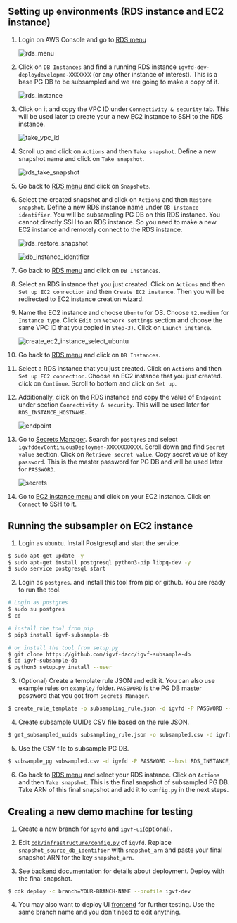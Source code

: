 ## Setting up environments (RDS instance and EC2 instance)

1) Login on AWS Console and go to [RDS menu](https://us-west-2.console.aws.amazon.com/rds/home?region=us-west-2#databases:)

	![rds_menu](images/rds_menu.png)

2) Click on `DB Instances` and find a running RDS instance `igvfd-dev-deploydevelopme-XXXXXXX` (or any other instance of interest). This is a base PG DB to be subsampled and we are going to make a copy of it.

	![rds_instance](images/rds_instance.png)

3) Click on it and copy the VPC ID under `Connectivity & security` tab. This will be used later to create your a new EC2 instance to SSH to the RDS instance.

	![take_vpc_id](images/take_vpc_id.png)

4) Scroll up and click on `Actions` and then `Take snapshot`. Define a new snapshot name and click on `Take snapshot`.

	![rds_take_snapshot](images/rds_take_snapshot.png)

5) Go back to [RDS menu](https://us-west-2.console.aws.amazon.com/rds/home?region=us-west-2#databases:) and click on `Snapshots`.

6) Select the created snapshot and click on `Actions` and then `Restore snapshot`. Define a new RDS instance name under `DB instance identifier`. You will be subsampling PG DB on this RDS instance. You cannot directly SSH to an RDS instance. So you need to make a new EC2 instance and remotely connect to the RDS instance.

	![rds_restore_snapshot](images/rds_restore_snapshot.png)

	![db_instance_identifier](images/db_instance_identifier.png)

7) Go back to [RDS menu](https://us-west-2.console.aws.amazon.com/rds/home?region=us-west-2#databases:) and click on `DB Instances`.

8) Select an RDS instance that you just created. Click on `Actions` and then `Set up EC2 connection` and then `Create EC2 instance`. Then you will be redirected to EC2 instance creation wizard.

9) Name the EC2 instance and choose `Ubuntu` for OS. Choose `t2.medium` for `Instance type`. Click `Edit` on `Network settings` section and choose the same VPC ID that you copied in `Step-3)`. Click on `Launch instance`.

	![create_ec2_instance_select_ubuntu](images/create_ec2_instance_select_ubuntu.png)

10) Go back to [RDS menu](https://us-west-2.console.aws.amazon.com/rds/home?region=us-west-2#databases:) and click on `DB Instances`.

11) Select a RDS instance that you just created. Click on `Actions` and then `Set up EC2 connection`. Choose an EC2 instance that you just created. click on `Continue`. Scroll to bottom and click on `Set up`.

12) Additionally, click on the RDS instance and copy the value of `Endpoint` under section `Connectivity & security`. This will be used later for `RDS_INSTANCE_HOSTNAME`.

	![endpoint](images/endpoint.png)

12) Go to [Secrets Manager](https://us-west-2.console.aws.amazon.com/secretsmanager/home?region=us-west-2#). Search for `postgres` and select `igvfddevContinuousDeploymen-XXXXXXXXXXX`. Scroll down and find `Secret value` section. Click on `Retrieve secret value`. Copy secret value of key `password`. This is the master password for PG DB and will be used later for `PASSWORD`.

	![secrets](images/secrets.png)

13) Go to [EC2 instance menu](https://us-west-2.console.aws.amazon.com/ec2/home?region=us-west-2#Instances:instanceState=running) and click on your EC2 instance. Click on `Connect` to SSH to it.


## Running the subsampler on EC2 instance

1) Login as `ubuntu`. Install Postgresql and start the service.
```bash
$ sudo apt-get update -y
$ sudo apt-get install postgresql python3-pip libpq-dev -y
$ sudo service postgresql start
```

2) Login as `postgres`. and install this tool from pip or github. You are ready to run the tool.
```bash
# Login as postgres
$ sudo su postgres
$ cd

# install the tool from pip
$ pip3 install igvf-subsample-db

# or install the tool from setup.py
$ git clone https://github.com/igvf-dacc/igvf-subsample-db
$ cd igvf-subsample-db
$ python3 setup.py install --user
```

3) (Optional) Create a template rule JSON and edit it. You can also use example rules on `example/` folder. `PASSWORD` is the PG DB master password that you got from `Secrets Manager`.
```bash
$ create_rule_template -o subsampling_rule.json -d igvfd -P PASSWORD --host RDS_INSTANCE_HOSTNAME
```

4) Create subsample UUIDs CSV file based on the rule JSON.
```bash
$ get_subsampled_uuids subsampling_rule.json -o subsampled.csv -d igvfd -P PASSWORD --host RDS_INSTANCE_HOSTNAME
```

5) Use the CSV file to subsample PG DB.
```bash
$ subsample_pg subsampled.csv -d igvfd -P PASSWORD --host RDS_INSTANCE_HOSTNAME
```

6) Go back to [RDS menu](https://us-west-2.console.aws.amazon.com/rds/home?region=us-west-2#databases:) and select your RDS instance. Click on `Actions` and then `Take snapshot`. This is the final snapshot of subsampled PG DB. Take ARN of this final snapshot and add it to `config.py` in the next steps.


## Creating a new demo machine for testing

1) Create a new branch for `igvfd` and `igvf-ui`(optional).

2) Edit [`cdk/infrastructure/config.py`](https://github.com/IGVF-DACC/igvfd/blob/dev/cdk/infrastructure/config.py#L63) of `igvfd`. Replace `snapshot_source_db_identifier` with `snapshot_arn` and paste your final snapshot ARN for the key `snapshot_arn`.

3) See [backend documentation](https://github.com/IGVF-DACC/igvfd/tree/dev/cdk) for details about deployment. Deploy with the final snapshot.
```bash
$ cdk deploy -c branch=YOUR-BRANCH-NAME --profile igvf-dev
```

4) You may also want to deploy UI [frontend](https://github.com/IGVF-DACC/igvf-ui/tree/dev/cdk) for further testing. Use the same branch name and you don't need to edit anything.
